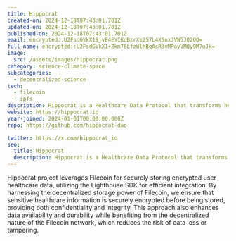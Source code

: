 ```yaml
---
title: Hippocrat
created-on: 2024-12-18T07:43:01.701Z
updated-on: 2024-12-18T07:43:01.701Z
published-on: 2024-12-18T07:43:01.701Z
email: encrypted::U2FsdGVkX19jvE4EYIKdBzrXs2S7L4X5oxJVW5JQ2OQ=
full-name: encrypted::U2FsdGVkX1+Zkm76LfzWlhBqAsR3vMPovVMQy9M7uJk=
image:
  src: /assets/images/hippocrat.png
category: science-climate-space
subcategories:
  - decentralized-science
tech:
  - filecoin
  - ipfs
description: Hippocrat is a Healthcare Data Protocol that transforms healthcare data collection and utilization by leveraging blockchain technology and zero-knowledge proofs
website: https://hippocrat.io
year-joined: 2024-01-01T00:00:00.000Z
repo: https://github.com/hippocrat-dao

twitter: https://x.com/hippocrat_io
seo:
  title: Hippocrat
  description: Hippocrat is a Healthcare Data Protocol that transforms healthcare data collection and utilization by leveraging blockchain technology and zero-knowledge proofs
---
```


Hippocrat project leverages Filecoin for securely storing encrypted user healthcare data, utilizing the Lighthouse SDK for efficient integration. By harnessing the decentralized storage power of Filecoin, we ensure that sensitive healthcare information is securely encrypted before being stored, providing both confidentiality and integrity. This approach also enhances data availability and durability while benefiting from the decentralized nature of the Filecoin network, which reduces the risk of data loss or tampering.
